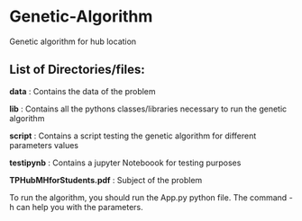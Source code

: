# Genetic-Algorithm
Genetic algorithm for hub location

## List of Directories/files:

**data** : Contains the data of the problem

**lib** : Contains all the pythons classes/libraries necessary to run the genetic algorithm

**script** : Contains a script testing the genetic algorithm for different parameters values

**testipynb** : Contains a jupyter Noteboook for testing purposes

**TPHubMHforStudents.pdf** : Subject of the problem

To run the algorithm, you should run the App.py python file. The command -h can help you with the parameters.